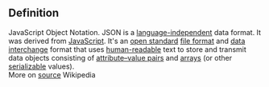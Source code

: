 ## Definition
JavaScript Object Notation. JSON is a [language-independent](https://en.wikipedia.org/wiki/Language-independent_specification) data format. It was derived from [JavaScript](https://en.wikipedia.org/wiki/JavaScript). It's an [open standard](https://en.wikipedia.org/wiki/Open_standard) [file format](https://en.wikipedia.org/wiki/File_format) and [data interchange](https://en.wikipedia.org/wiki/Electronic_data_interchange) format that uses [human-readable](https://en.wikipedia.org/wiki/Human-readable_medium) text to store and transmit data objects consisting of [attribute–value pairs](https://en.wikipedia.org/wiki/Attribute%E2%80%93value_pair) and [arrays](https://en.wikipedia.org/wiki/Array_data_type) (or other [serializable](https://en.wikipedia.org/wiki/Serialization) values).  
More on [source](https://en.wikipedia.org/wiki/JSON) Wikipedia